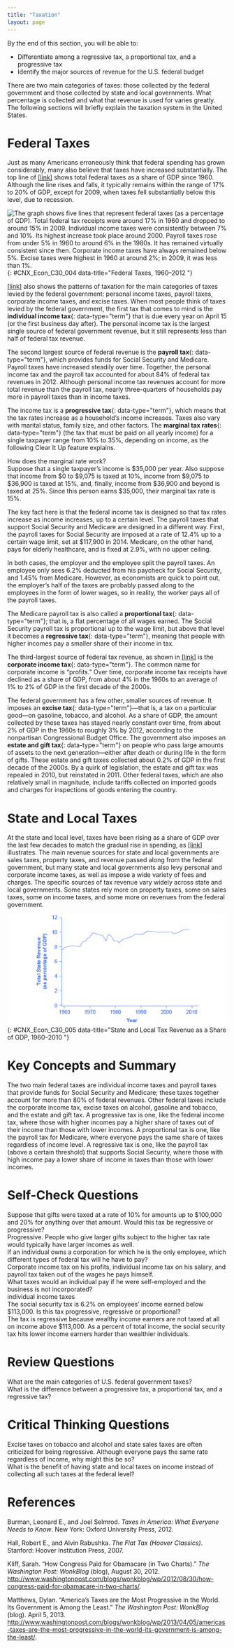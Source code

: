```yaml
---
title: "Taxation"
layout: page
---
```



<div data-type="abstract" markdown="1">
By the end of this section, you will be able to:

* Differentiate among a regressive tax, a proportional tax, and a progressive tax
* Identify the major sources of revenue for the U.S. federal budget

</div>

There are two main categories of taxes: those collected by the federal government and those collected by state and local governments. What percentage is collected and what that revenue is used for varies greatly. The following sections will briefly explain the taxation system in the United States.

# Federal Taxes

Just as many Americans erroneously think that federal spending has grown considerably, many also believe that taxes have increased substantially. The top line of [\[link\]](#CNX_Econ_C30_004) shows total federal taxes as a share of GDP since 1960. Although the line rises and falls, it typically remains within the range of 17% to 20% of GDP, except for 2009, when taxes fell substantially below this level, due to recession.

 ![The graph shows five lines that represent federal taxes (as a percentage of GDP). Total federal tax receipts were around 17% in 1960 and dropped to around 15% in 2009. Individual income taxes were consistently between 7% and 10%. Its highest increase took place around 2000. Payroll taxes rose from under 5% in 1960 to around 6% in the 1980s. It has remained virtually consistent since then. Corporate income taxes have always remained below 5%. Excise taxes were highest in 1960 at around 2%; in 2009, it was less than 1%.](../resources/CNX_Econ_C30_004.jpg "Federal tax revenues have been about 17&#x2013;20% of GDP during most periods in recent decades. The primary sources of federal taxes are individual income taxes and the payroll taxes that finance Social Security and Medicare. Corporate income taxes, excise taxes, and other taxes provide smaller shares of revenue. (Source: Economic Report of the President, Tables B-81 and B-1, http://www.gpo.gov/fdsys/pkg/ERP-2013/content-detail.html)"){: #CNX_Econ_C30_004 data-title="Federal Taxes, 1960&#x2013;2012 "}

[\[link\]](#CNX_Econ_C30_004) also shows the patterns of taxation for the main categories of taxes levied by the federal government: personal income taxes, payroll taxes, corporate income taxes, and excise taxes. When most people think of taxes levied by the federal government, the first tax that comes to mind is the **individual income tax**{: data-type="term"} that is due every year on April 15 (or the first business day after). The personal income tax is the largest single source of federal government revenue, but it still represents less than half of federal tax revenue.

The second largest source of federal revenue is the **payroll tax**{: data-type="term"}, which provides funds for Social Security and Medicare. Payroll taxes have increased steadily over time. Together, the personal income tax and the payroll tax accounted for about 84% of federal tax revenues in 2012. Although personal income tax revenues account for more total revenue than the payroll tax, nearly three-quarters of households pay more in payroll taxes than in income taxes.

The income tax is a **progressive tax**{: data-type="term"}, which means that the tax rates increase as a household’s income increases. Taxes also vary with marital status, family size, and other factors. The **marginal tax rates**{: data-type="term"} (the tax that must be paid on all yearly income) for a single taxpayer range from 10% to 35%, depending on income, as the following Clear It Up feature explains.

<div data-type="note" class="economics clearup" markdown="1">
<div data-type="title">
How does the marginal rate work?
</div>
Suppose that a single taxpayer’s income is $35,000 per year. Also suppose that income from $0 to $9,075 is taxed at 10%, income from $9,075 to $36,900 is taxed at 15%, and, finally, income from $36,900 and beyond is taxed at 25%. Since this person earns $35,000, their marginal tax rate is 15%.

</div>

The key fact here is that the federal income tax is designed so that tax rates increase as income increases, up to a certain level. The payroll taxes that support Social Security and Medicare are designed in a different way. First, the payroll taxes for Social Security are imposed at a rate of 12.4% up to a certain wage limit, set at $117,900 in 2014. Medicare, on the other hand, pays for elderly healthcare, and is fixed at 2.9%, with no upper ceiling.

In both cases, the employer and the employee split the payroll taxes. An employee only sees 6.2% deducted from his paycheck for Social Security, and 1.45% from Medicare. However, as economists are quick to point out, the employer’s half of the taxes are probably passed along to the employees in the form of lower wages, so in reality, the worker pays all of the payroll taxes.

The Medicare payroll tax is also called a **proportional tax**{: data-type="term"}; that is, a flat percentage of all wages earned. The Social Security payroll tax is proportional up to the wage limit, but above that level it becomes a **regressive tax**{: data-type="term"}, meaning that people with higher incomes pay a smaller share of their income in tax.

The third-largest source of federal tax revenue, as shown in [\[link\]](#CNX_Econ_C30_004) is the **corporate income tax**{: data-type="term"}. The common name for corporate income is “profits.” Over time, corporate income tax receipts have declined as a share of GDP, from about 4% in the 1960s to an average of 1% to 2% of GDP in the first decade of the 2000s.

The federal government has a few other, smaller sources of revenue. It imposes an **excise tax**{: data-type="term"}—that is, a tax on a particular good—on gasoline, tobacco, and alcohol. As a share of GDP, the amount collected by these taxes has stayed nearly constant over time, from about 2% of GDP in the 1960s to roughly 3% by 2012, according to the nonpartisan Congressional Budget Office. The government also imposes an **estate and gift tax**{: data-type="term"} on people who pass large amounts of assets to the next generation—either after death or during life in the form of gifts. These estate and gift taxes collected about 0.2% of GDP in the first decade of the 2000s. By a quirk of legislation, the estate and gift tax was repealed in 2010, but reinstated in 2011. Other federal taxes, which are also relatively small in magnitude, include tariffs collected on imported goods and charges for inspections of goods entering the country.

# State and Local Taxes

At the state and local level, taxes have been rising as a share of GDP over the last few decades to match the gradual rise in spending, as [\[link\]](#CNX_Econ_C30_005) illustrates. The main revenue sources for state and local governments are sales taxes, property taxes, and revenue passed along from the federal government, but many state and local governments also levy personal and corporate income taxes, as well as impose a wide variety of fees and charges. The specific sources of tax revenue vary widely across state and local governments. Some states rely more on property taxes, some on sales taxes, some on income taxes, and some more on revenues from the federal government.

 ![The graph shows that total state revenue (as a percentage of GDP) was less than 8% in 1960 but has continued to rise over the years.](../resources/CNX_Econ_C30_005.jpg "State and local tax revenues have increased to match the rise in state and local spending.  (Source: Economic Report of the President, Tables B-85 and B-1, http://www.gpo.gov/fdsys/pkg/ERP-2013/content-detail.html)"){: #CNX_Econ_C30_005 data-title="State and Local Tax Revenue as a Share of GDP, 1960&#x2013;2010 "}

# Key Concepts and Summary

The two main federal taxes are individual income taxes and payroll taxes that provide funds for Social Security and Medicare; these taxes together account for more than 80% of federal revenues. Other federal taxes include the corporate income tax, excise taxes on alcohol, gasoline and tobacco, and the estate and gift tax. A progressive tax is one, like the federal income tax, where those with higher incomes pay a higher share of taxes out of their income than those with lower incomes. A proportional tax is one, like the payroll tax for Medicare, where everyone pays the same share of taxes regardless of income level. A regressive tax is one, like the payroll tax (above a certain threshold) that supports Social Security, where those with high income pay a lower share of income in taxes than those with lower incomes.

# Self-Check Questions

<div data-type="exercise">
<div data-type="problem" markdown="1">
Suppose that gifts were taxed at a rate of 10% for amounts up to $100,000 and 20% for anything over that amount. Would this tax be regressive or progressive?

</div>
<div data-type="solution" markdown="1">
Progressive. People who give larger gifts subject to the higher tax rate would typically have larger incomes as well.

</div>
</div>

<div data-type="exercise">
<div data-type="problem" markdown="1">
If an individual owns a corporation for which he is the only employee, which different types of federal tax will he have to pay?

</div>
<div data-type="solution" markdown="1">
Corporate income tax on his profits, individual income tax on his salary, and payroll tax taken out of the wages he pays himself.

</div>
</div>

<div data-type="exercise">
<div data-type="problem" markdown="1">
What taxes would an individual pay if he were self-employed and the business is not incorporated?

</div>
<div data-type="solution" markdown="1">
individual income taxes

</div>
</div>

<div data-type="exercise">
<div data-type="problem" markdown="1">
The social security tax is 6.2% on employees’ income earned below $113,000. Is this tax progressive, regressive or proportional?

</div>
<div data-type="solution" markdown="1">
The tax is regressive because wealthy income earners are not taxed at all on income above $113,000. As a percent of total income, the social security tax hits lower income earners harder than wealthier individuals.

</div>
</div>

# Review Questions

<div data-type="exercise">
<div data-type="problem" markdown="1">
What are the main categories of U.S. federal government taxes?

</div>
</div>

<div data-type="exercise">
<div data-type="problem" markdown="1">
What is the difference between a progressive tax, a proportional tax, and a regressive tax?

</div>
</div>

# Critical Thinking Questions

<div data-type="exercise">
<div data-type="problem" markdown="1">
Excise taxes on tobacco and alcohol and state sales taxes are often criticized for being regressive. Although everyone pays the same rate regardless of income, why might this be so?

</div>
</div>

<div data-type="exercise">
<div data-type="problem" markdown="1">
What is the benefit of having state and local taxes on income instead of collecting all such taxes at the federal level?

</div>
</div>

# References

Burman, Leonard E., and Joel Selmrod. *Taxes in America: What Everyone Needs to Know*. New York: Oxford University Press, 2012.

Hall, Robert E., and Alvin Rabushka. *The Flat Tax (Hoover Classics)*. Stanford: Hoover Institution Press, 2007.

Kliff, Sarah. “How Congress Paid for Obamacare (in Two Charts).” <em>The Washington Post: WonkBlog </em> (blog), August 30, 2012. http://www.washingtonpost.com/blogs/wonkblog/wp/2012/08/30/how-congress-paid-for-obamacare-in-two-charts/.

Matthews, Dylan. “America’s Taxes are the Most Progressive in the World. Its Government is Among the Least.” *The Washington Post: WonkBlog* (blog). April 5, 2013. http://www.washingtonpost.com/blogs/wonkblog/wp/2013/04/05/americas-taxes-are-the-most-progressive-in-the-world-its-government-is-among-the-least/.

